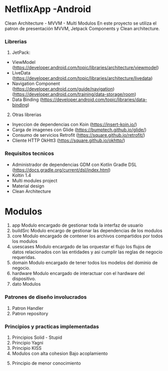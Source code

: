 # NetflixApp -Android

Clean Architecture - MVVM  - Multi Modulos
En este proyecto se utiliza el patron de presentación MVVM, Jetpack Components y Clean architecture.

### Librerias
1) JetPack: 
- ViewModel (https://developer.android.com/topic/libraries/architecture/viewmodel) 
- LiveData (https://developer.android.com/topic/libraries/architecture/livedata) 
- Navigation Component (https://developer.android.com/guide/navigation) (https://developer.android.com/training/data-storage/room) 
- Data Binding (https://developer.android.com/topic/libraries/data-binding) 

2) Otras librerias
- Inyeccion de dependencias con Koin (https://insert-koin.io/)
- Carga de imagenes con Glide (https://bumptech.github.io/glide/)
- Consumo de servicios Retrofit (https://square.github.io/retrofit/)
- Cliente HTTP OkHtt3 (https://square.github.io/okhttp/)

### Requisitos tecnicos
- Administrador de dependencias GDM con Kotlin Gradle DSL (https://docs.gradle.org/current/dsl/index.html)
- Koltin 1.4
- Multi modules project
- Material design
- Clean Architecture

# Modulos
1) app
Modulo encargado de gestionar toda la interfaz de usuario
2) buildSrc
Modulo encargo de gestionar las dependencias de los modulos
3) core
Modulo encargado de contener los archivos compartidos por todos los modulos
4) usescases
Modulo encargado de las orquestar el flujo los flujos de datos relacionados con las entidades y asi cumplir las reglas de negocio requeridas.
5) domain
Modulo encargado de tener todos los modelos del dominio de negocio.
6) hardware
Modulo encargado de interactuar con el hardware del dispositivo.
7) dato
Modulos 

### Patrones de diseño involucrados
1) Patron Handler
2) Patron repository


### Principios y practicas implementadas
1) Principios Solid - Stupid
2) Principio Yagni
3) Principio KISS
4) Modulos con alta cohesion Bajo acoplamiento
5. Principio de menor conocimiento

